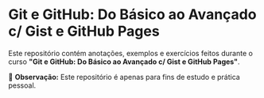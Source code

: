 # Git e GitHub: Do Básico ao Avançado c/ Gist e GitHub Pages

Este repositório contém anotações, exemplos e exercícios feitos durante o curso **"Git e GitHub: Do Básico ao Avançado c/ Gist e GitHub Pages"**.

📌 **Observação:** Este repositório é apenas para fins de estudo e prática pessoal.

